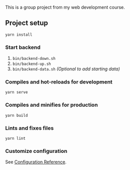 This is a group project from my web development course.



## Project setup
```
yarn install
```

### Start backend

1. `bin/backend-down.sh`
2. `bin/backend-up.sh`
3. `bin/backend-data.sh` *(Optional to add starting data)*

### Compiles and hot-reloads for development
```
yarn serve
```

### Compiles and minifies for production
```
yarn build
```

### Lints and fixes files
```
yarn lint
```

### Customize configuration
See [Configuration Reference](https://cli.vuejs.org/config/).
